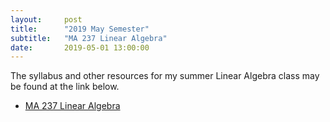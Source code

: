 ```yaml
---
layout:     post
title:      "2019 May Semester"
subtitle:   "MA 237 Linear Algebra"
date:       2019-05-01 13:00:00
---
```


The syllabus and other resources for my summer
Linear Algebra class may be found
at the link below.

- [MA 237 Linear Algebra](/classes/2019/05/ma237/)
